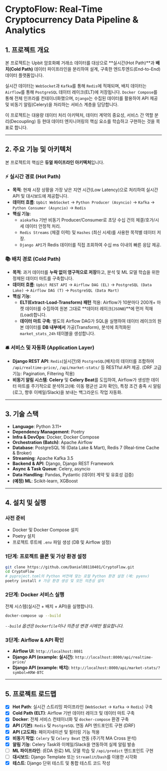 # CryptoFlow: Real-Time Cryptocurrency Data Pipeline & Analytics

## 1\. 프로젝트 개요

본 프로젝트는 Upbit 암호화폐 거래소 데이터를 대상으로 \*\*실시간(Hot Path)\*\*과 **배치(Cold Path)** 데이터 파이프라인을 분리하여 설계, 구축한 엔드투엔드(End-to-End) 데이터 플랫폼입니다.

실시간 데이터는 `WebSocket`과 `Kafka`를 통해 `Redis`에 적재되며, 배치 데이터는 `Airflow`를 통해 `PostgreSQL` 데이터 레이크(ELT)에 저장됩니다. `Docker Compose`를 통해 전체 인프라를 컨테이너화했으며, `Django`는 수집된 데이터를 활용하여 API 제공 및 비동기 알림(Celery)을 처리하는 서비스 계층을 담당합니다.

이 프로젝트는 대용량 데이터 처리 아키텍처, 데이터 계약의 중요성, 서비스 간 역할 분리(Decoupling) 등 현대 데이터 엔지니어링의 핵심 요소를 학습하고 구현하는 것을 목표로 합니다.

-----

## 2\. 주요 기능 및 아키텍처

본 프로젝트의 핵심은 **듀얼 파이프라인 아키텍처**입니다.

### ⚡️ 실시간 경로 (Hot Path)

  * **목적**: 현재 시장 상황을 가장 낮은 지연 시간(Low Latency)으로 처리하여 실시간 API 및 대시보드에 제공합니다.
  * **데이터 흐름**: `Upbit WebSocket` → `Python Producer (Asyncio)` → `Kafka` → `Python Consumer (Asyncio)` → `Redis`
  * **핵심 기능**:
      * `aiokafka` 기반 비동기 Producer/Consumer로 초당 수십 건의 체결/호가/시세 데이터 안정적 처리.
      * `Redis Streams` (체결 이력) 및 `Hashes` (최신 시세)를 사용한 목적별 데이터 저장.
      * `Django API`가 Redis 데이터를 직접 조회하여 수십 ms 이내의 빠른 응답 제공.

### 📚 배치 경로 (Cold Path)

  * **목적**: 과거 데이터를 **누락 없이 영구적으로 저장**하고, 분석 및 ML 모델 학습을 위한 정제된 데이터 마트를 구축합니다.
  * **데이터 흐름**: `Upbit REST API` → `Airflow DAG (EL)` → `PostgreSQL (Data Lake)` → `Airflow DAG (T)` → `PostgreSQL (Data Mart)`
  * **핵심 기능**:
      * **ELT(Extract-Load-Transform) 패턴** 적용: Airflow가 10분마다 200개+ 마켓 데이터를 수집하여 원본 그대로 \*\*데이터 레이크(`JSONB`)\*\*에 먼저 적재(Load)합니다.
      * **데이터 마트 구축**: 별도의 Airflow DAG가 SQL을 실행하여 데이터 레이크의 원본 데이터를 **DB 내부에서** 가공(Transform), 분석에 최적화된 `market_stats_24h` 테이블을 생성합니다.

### 🛎️ 서비스 및 자동화 (Application Layer)

  * **Django REST API**: `Redis`(실시간)와 `PostgreSQL`(배치)의 데이터를 조합하여 `/api/realtime-price/`, `/api/market-stats/` 등 RESTful API 제공. (DRF 고급 기능: Pagination, Filtering 적용)
  * **비동기 알림 시스템**: **Celery** 및 **Celery Beat**를 도입하여, Airflow가 생성한 데이터 마트를 주기적으로 분석하고(예: 이동 평균선 교차 확인), 특정 조건 충족 시 알림(로그, 향후 이메일/Slack)을 보내는 백그라운드 작업 자동화.

-----

## 3\. 기술 스택

  * **Language**: Python 3.11+
  * **Dependency Management**: Poetry
  * **Infra & DevOps**: Docker, Docker Compose
  * **Orchestration (Batch)**: Apache Airflow
  * **Database**: PostgreSQL 16 (Data Lake & Mart), Redis 7 (Real-time Cache & Broker)
  * **Streaming**: Apache Kafka 3.5
  * **Backend & API**: Django, Django REST Framework
  * **Async & Task Queue**: Celery, asyncio
  * **Data Handling**: Pandas, Pydantic (데이터 계약 및 유효성 검증)
  * **(예정) ML**: Scikit-learn, XGBoost

-----

## 4\. 설치 및 실행

### 사전 준비

  * Docker 및 Docker Compose 설치
  * Poetry 설치
  * 프로젝트 루트에 `.env` 파일 생성 (DB 및 Airflow 설정)

### 1단계: 프로젝트 클론 및 가상 환경 설정

```bash
git clone https://github.com/Daniel08110401/CryptoFlow.git
cd CryptoFlow
# pyproject.toml의 Python 버전에 맞는 로컬 Python 환경 설정 (예: pyenv)
poetry install # 가상 환경 생성 및 모든 의존성 설치
```

### 2단계: Docker 서비스 실행

전체 시스템(실시간 + 배치 + API)을 실행합니다.

```bash
docker-compose up --build
```

*`--build` 옵션은 `Dockerfile`이나 의존성 변경 시에만 필요합니다.*

### 3단계: Airflow & API 확인

  * **Airflow UI**: `http://localhost:8081`
  * **Django API (example: 실시간)**: `http://localhost:8000/api/realtime-price/`
  * **Django API (example: 배치)**: `http://localhost:8000/api/market-stats/?symbol=KRW-BTC`

-----

## 5\. 프로젝트 로드맵

  * [x] **Hot Path**: 실시간 스트리밍 파이프라인 (`WebSocket` → `Kafka` → `Redis`) 구축
  * [x] **Cold Path (ELT)**: Airflow 기반 데이터 레이크 및 데이터 마트 구축
  * [x] **Docker**: 전체 서비스 컨테이너화 및 `docker-compose` 환경 구축
  * [x] **API (기본)**: `Redis` 및 `PostgreSQL` 연동 API 엔드포인트 구현 (DRF)
  * [x] **API (고도화)**: 페이지네이션 및 필터링 기능 적용
  * [x] **비동기 작업**: `Celery` 및 `Celery Beat` 연동 (주기적 MA Cross 분석)
  * [x] **알림 기능**: Celery Task와 이메일/Slack을 연동하여 실제 알림 발송
  * [ ] **ML 파이프라인**: (EDA 완료) ML 모델 학습 및 `/api/predict` 엔드포인트 구현
  * [ ] **대시보드**: Django Template 또는 `Streamlit`/`Dash`를 이용한 시각화
  * [x] **테스트**: Django 단위 테스트 및 통합 테스트 코드 작성
